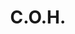 ---
layout: archive_film
permalink: ua/archive/2020/long-short/the-nap

title: С.О.Н. 
director: Adolfo Di Molfetta
country: Італія
description: "Чуттєва анімаційна пригода, яка вводить нас у світ уяви, наповнений ексцентричними та неймовірними персонажами. Світ, де можливо все. Навіть найнесподіваніше дійсно може статися. Це хаотичний всесвіт, де все парадоксально, а \"нормальне\" просто не існує."
category: long-short
image_folder: images/films/archive/2020/long-short/the-nap
is_winner: false
submission_year: 2020
lang: ua
---